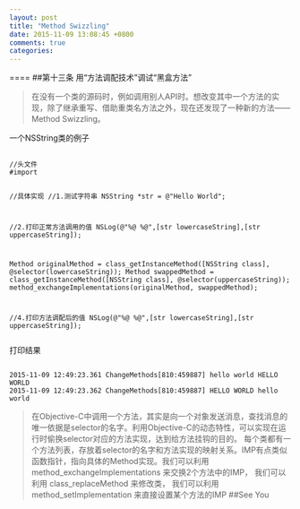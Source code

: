 ```yaml
---
layout: post
title: "Method Swizzling"
date: 2015-11-09 13:08:45 +0800
comments: true
categories: 
---
```

====
##第十三条  用“方法调配技术”调试“黑盒方法”
>在没有一个类的源码时，例如调用别人API时。想改变其中一个方法的实现，除了继承重写、借助重类名方法之外，现在还发现了一种新的方法——Method Swizzling。

<p>一个NSString类的例子</p>
<pre><code>
//头文件 
#import  <objc/runtime.h>

//具体实现
 //1.测试字符串
    NSString *str = @"Hello World";
    
//2.打印正常方法调用的值
    NSLog(@"%@ %@",[str lowercaseString],[str uppercaseString]);
    
Method originalMethod = class_getInstanceMethod([NSString class], @selector(lowercaseString));
    Method swappedMethod = class_getInstanceMethod([NSString class], @selector(uppercaseString));
    method_exchangeImplementations(originalMethod, swappedMethod);
    
 //4.打印方法调配后的值
    NSLog(@"%@ %@",[str lowercaseString],[str uppercaseString]);
</pre></code>

<p>打印结果
<pre><code>
2015-11-09 12:49:23.361 ChangeMethods[810:459887] hello world HELLO WORLD
2015-11-09 12:49:23.362 ChangeMethods[810:459887] HELLO WORLD hello world
</pre></code>

>在Objective-C中调用一个方法，其实是向一个对象发送消息，查找消息的唯一依据是selector的名字。利用Objective-C的动态特性，可以实现在运行时偷换selector对应的方法实现，达到给方法挂钩的目的。
每个类都有一个方法列表，存放着selector的名字和方法实现的映射关系。IMP有点类似函数指针，指向具体的Method实现。我们可以利用 method_exchangeImplementations 来交换2个方法中的IMP，
我们可以利用 class_replaceMethod 来修改类，
我们可以利用 method_setImplementation 来直接设置某个方法的IMP
##See You